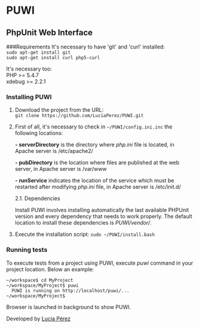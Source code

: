 PUWI
====
PhpUnit Web Interface
---------------------

###Requirements
It's necessary to have 'git' and 'curl' installed:  
	`sudo apt-get install git`  
	`sudo apt-get install curl php5-curl`

It's necessary too:   
	   PHP >= 5.4.7  
	   xdebug >= 2.2.1

### Installing PUWI
1. Download the project from the URL:   
  `git clone https://github.com/LuciaPerez/PUWI.git`

2. First of all, it's necessary to check in `~/PUWI/config.ini.inc` the following locations:

	 **- serverDirectory** is the directory where *php.ini* file is located, in Apache server is /etc/apache2/

	 **- pubDirectory** is the location where files are published at the web server, in Apache server is /var/www

	 **- runService** indicates the location of the service which must be restarted after modifying *php.ini* file, in Apache server is /etc/init.d/

    2.1. Dependencies

    Install PUWI involves installing automatically the last available PHPUnit version and every dependency that needs to work properly.
    The default location to install these dependencies is *PUWI/vendor/*.
    
    
3. Execute the installation script:  `sudo ~/PUWI/install.bash`

### Running tests
To execute tests from a project using PUWI, execute *puwi* command in your project location.
Below an example:
```
~/workspace$ cd MyProject
~/workspace/MyProject$ puwi
  PUWI is running on http://localhost/puwi/...
~/workspace/MyProject$ 
```
Browser is launched in background to show PUWI.


Developed by [Lucía Pérez](http://www.linkedin.com/pub/luc%C3%ADa-p%C3%A9rez-fern%C3%A1ndez/77/9a1/227 "Linkedin: Lucía Pérez")
